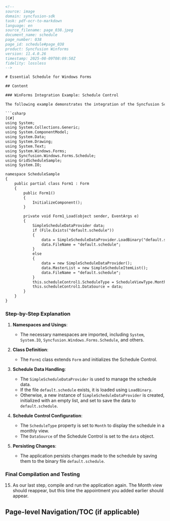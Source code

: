 ```html
<!-- 
source: image
domain: syncfusion-sdk
task: pdf-ocr-to-markdown
language: en
source_filename: page_038.jpeg
document_name: schedule
page_number: 038
page_id: schedule#page_038
product: Syncfusion Winforms
version: 11.4.0.26
timestamp: 2025-08-09T08:09:58Z
fidelity: lossless
-->

# Essential Schedule for Windows Forms

## Content

### WinForms Integration Example: Schedule Control

The following example demonstrates the integration of the Syncfusion Schedule Control in a Windows Forms application. The code is tailored to load and manage schedule data, persisting it in a binary file named `default.schedule`. The control is configured to display the schedule in a monthly view.

```csharp
[C#]
using System;
using System.Collections.Generic;
using System.ComponentModel;
using System.Data;
using System.Drawing;
using System.Text;
using System.Windows.Forms;
using Syncfusion.Windows.Forms.Schedule;
using GridScheduleSample;
using System.IO;

namespace ScheduleSample
{
    public partial class Form1 : Form
    {
        public Form1()
        {
            InitializeComponent();
        }

        private void Form1_Load(object sender, EventArgs e)
        {
            SimpleScheduleDataProvider data;
            if (File.Exists("default.schedule"))
            {
                data = SimpleScheduleDataProvider.LoadBinary("default.schedule");
                data.FileName = "default.schedule";
            }
            else
            {
                data = new SimpleScheduleDataProvider();
                data.MasterList = new SimpleScheduleItemList();
                data.FileName = "default.schedule";
            }
            this.scheduleControl1.ScheduleType = ScheduleViewType.Month;
            this.scheduleControl1.DataSource = data;
        }
    }
}
```

### Step-by-Step Explanation

1. **Namespaces and Usings**:
   - The necessary namespaces are imported, including `System`, `System.IO`, `Syncfusion.Windows.Forms.Schedule`, and others.

2. **Class Definition**:
   - The `Form1` class extends `Form` and initializes the Schedule Control.

3. **Schedule Data Handling**:
   - The `SimpleScheduleDataProvider` is used to manage the schedule data.
   - If the file `default.schedule` exists, it is loaded using `LoadBinary`.
   - Otherwise, a new instance of `SimpleScheduleDataProvider` is created, initialized with an empty list, and set to save the data to `default.schedule`.

4. **Schedule Control Configuration**:
   - The `ScheduleType` property is set to `Month` to display the schedule in a monthly view.
   - The `DataSource` of the Schedule Control is set to the `data` object.

5. **Persisting Changes**:
   - The application persists changes made to the schedule by saving them to the binary file `default.schedule`.

### Final Compilation and Testing

15. As our last step, compile and run the application again. The Month view should reappear, but this time the appointment you added earlier should appear.

## Page-level Navigation/TOC (if applicable)

<!-- tags: [Syncfusion, WinForms, ScheduleControl, DataSource, MonthView, binaryFile, SimpleScheduleDataProvider] keywords: [C#, Form, Schedule, Windows Forms, DataPersistence, Month View, LoadBinary, simpleScheduleItem] -->
```